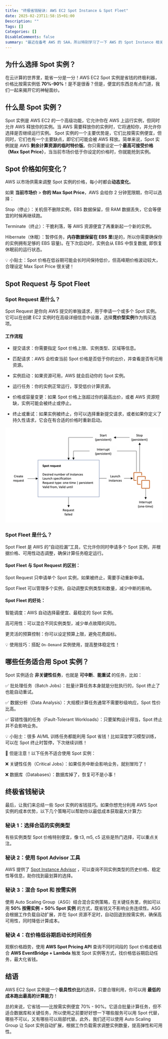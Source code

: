 ```yaml
---
title: "终极省钱秘诀: AWS EC2 Spot Instance & Spot Fleet"
date: 2025-02-23T11:58:15+01:00
Description: ""
Tags: []
Categories: []
DisableComments: false
summary: "最近在备考 AWS 的 SAA，所以特别学习了一下 AWS 的 Spot Instance 相关的知识点。本文总结了如何使用 AWS Spot 实例降低 70%-90% 计算成本，结合 Auto Scaling Group、Spot Fleet 和价格监测策略，提高稳定性并优化费用，让云计算更具性价比。"
---
```


## 为什么选择 Spot 实例？

在云计算的世界里，能省一分是一分！AWS EC2 Spot 实例是省钱的终极利器，价格比按需实例低 **70%-90%**！是不是很香？但是，便宜的东西总有点门道，我们一起来揭开它的神秘面纱。

## 什么是 Spot 实例？
Spot 实例是 AWS EC2 的一个高级功能，它允许你在 AWS 上运行实例，但同时允许 AWS 释放你的实例。当 AWS 需要释放你的实例时，它将通知你，并允许你选择是否继续运行实例。 Spot 实例的一个主要优势是，它们比按需实例便宜，但同时，它们也有一个主要缺点，即它们可能会被 AWS 释放。简单来说，Spot 实例就是 AWS **剩余计算资源的临时特价版**。你只需要设定一个**最高可接受价格（Max Spot Price）**，当当前市场价低于你设定的价格时，你就能抢到实例。

## Spot 价格如何变化？

AWS 以市场供需来调整 Spot 实例的价格，每小时都会**动态变化**。

如果 **当前市场价** > **你的 Max Spot Price**，AWS 会给你 2 分钟宽限期，你可以选择：

Stop（停止）：关机但不删除实例，EBS 数据保留，但 RAM 数据丢失，它会等便宜的时候再继续跑。

Terminate（终止）：干脆利落，等 AWS 资源便宜了再重新起一个新的实例。

Hibernate（休眠）：暂停任务，**内存数据保留在 EBS 里**(是的，所以你需要确保你的实例拥有足够的 EBS 容量)。在下次启动时，实例会从 EBS 中恢复数据, 即恢复休眠前的运行状态。


💡 小贴士：Spot 价格在低谷期可能会长时间保持低价，但高峰期价格波动较大，合理设定 Max Spot Price 很关键！

## Spot Request 与 Spot Fleet
### Spot Request 是什么？

Spot Request 是你向 AWS 提交的单独请求，用于申请一个或多个 Spot 实例。它可以在创建 EC2 实例时在高级详细信息中设置，选择**竞价型实例**作为购买选项。

#### 工作流程

- 提交请求：你需要指定 Spot 价格上限、实例类型、区域等信息。

- 匹配请求：AWS 会检查当前 Spot 价格是否低于你的出价，并查看是否有可用资源。

- 实例启动：如果资源可用，AWS 就会启动你的 Spot 实例。

- 运行任务：你的实例正常运行，享受低价计算资源。

- 价格或容量变更：如果 Spot 价格上涨超过你的最高出价，或者 AWS 资源短缺，实例可能会被终止或停止。

- 终止或重试：如果实例被终止，你可以选择重新提交请求，或者如果你定义了持久性请求，它会在有合适的价格时重新启动。

<img src="./images/spot_lifecycle.png" alt="spot_lifecycle" width="600" />

### Spot Fleet 是什么？

Spot Fleet 是 AWS 的“自动捡漏”工具，它允许你同时申请多个 Spot 实例，并根据价格、可用性动态调整，确保计算任务稳定运行。

#### Spot Fleet 与 Spot Request 的区别：

Spot Request 只申请单个 Spot 实例，如果被终止，需要手动重新申请。

Spot Fleet 可以管理多个实例，自动调整实例类型和数量，减少中断的影响。

#### Spot Fleet 的好处：

智能调度：AWS 自动选择最便宜、最稳定的 Spot 实例。

高可用性：可以混合不同实例类型，减少单点故障的风险。

更灵活的预算控制：你可以设定预算上限，避免花费超标。

💡 使用技巧：搭配 `On-Demand` 实例使用，提高整体稳定性！

## 哪些任务适合用 Spot 实例？
Spot 实例适合 **非关键性任务**，也就是 **可中断**、**能重试** 的任务，比如：

✅ 批处理任务（Batch Jobs）：批量计算任务本身就是分批执行的，Spot 终止了也能自动重试。

✅ 数据分析（Data Analysis）：大规模计算任务通常不需要秒级响应，Spot 性价比高。

✅ 容错性强的任务（Fault-Tolerant Workloads）：只要架构设计得当，Spot 终止并不会影响业务。

💡 小贴士：很多 AI/ML 训练任务都能利用 Spot 省钱！比如深度学习模型训练，可以在 Spot 终止时暂停，下次继续训练！

🚨 但是注意！以下任务不适合使用 Spot 实例：

❌ 关键性任务（Critical Jobs）：如果任务中断会影响业务，就别冒险了！

❌ 数据库（Databases）：数据库掉了，恢复可不是小事！


## 终极省钱秘诀
最后，让我们来总结一些 Spot 实例的省钱技巧。如果你想充分利用 AWS Spot 实例的成本优势，以下几个策略可以帮助你以最低成本获取最大计算力:

### 秘诀 1：选择合适的实例类型

有些实例类型 Spot 价格特别便宜，像 t3, m5, c5 这些是热门选择，可以重点关注。

### 秘诀 2：使用 Spot Advisor 工具

AWS 提供了 [Spot Instance Advisor](https://aws.amazon.com/ec2/spot/instance-advisor/) ，可以查询不同实例类型的历史价格、稳定性等信息，助你找到最划算的选择。

### 秘诀 3：混合 Spot 和 按需实例

使用 Auto Scaling Group（ASG）结合混合实例策略，在关键任务里，例如可以用 **50% 按需实例** + **50% Spot 实例** 的方式，既省钱又不影响业务连续性。ASG 会根据工作负载自动扩展，并在 Spot 资源不足时，自动回退到按需实例，确保高可用性，同时降低计算成本。

### 秘诀 4：在价格低谷期启动长时间任务

观察价格趋势，使用 **AWS Spot Pricing API** 查询不同时间段的 Spot 价格或者结合 **AWS EventBridge + Lambda** 触发 Spot 实例等方式，找价格低谷期启动任务，最大化省钱。


## 结语

AWS EC2 Spot 实例是一个**极具性价比**的选择，只要合理利用，你可以用 **最低的成本跑出最高的计算能力**！

总的来说，它省钱——比按需实例便宜 70% - 90%。它适合批量计算任务，但不适合数据库和关键任务，所以使用之前要好好想一下哪些服务可以用 Spot 代替，哪些不可以，又有哪些可以局部代替。此外，我们还可以使用 Auto Scaling Group 让 Spot 实例自动扩展，根据工作负载需求调整实例数量，提高弹性和可用性。


